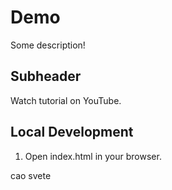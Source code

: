 # Demo

Some description!

## Subheader

Watch tutorial on YouTube.

## Local Development

1. Open index.html in your browser.

cao svete